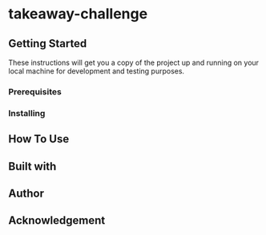 # takeaway-challenge

## Getting Started

These instructions will get you a copy of the project up and running on your local machine for development and testing purposes.

### Prerequisites

### Installing

## How To Use

## Built with

## Author

## Acknowledgement
